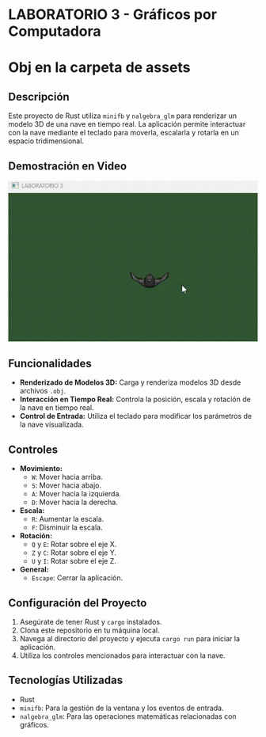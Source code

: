 # LABORATORIO 3 - Gráficos por Computadora
# Obj en la carpeta de assets
## Descripción
Este proyecto de Rust utiliza `minifb` y `nalgebra_glm` para renderizar un modelo 3D de una nave en tiempo real. La aplicación permite interactuar con la nave mediante el teclado para moverla, escalarla y rotarla en un espacio tridimensional.

## Demostración en Video
![Demostración del LABORATORIO 3](Videolab3.gif)

## Funcionalidades
- **Renderizado de Modelos 3D:** Carga y renderiza modelos 3D desde archivos `.obj`.
- **Interacción en Tiempo Real:** Controla la posición, escala y rotación de la nave en tiempo real.
- **Control de Entrada:** Utiliza el teclado para modificar los parámetros de la nave visualizada.

## Controles
- **Movimiento:**
  - `W`: Mover hacia arriba.
  - `S`: Mover hacia abajo.
  - `A`: Mover hacia la izquierda.
  - `D`: Mover hacia la derecha.
- **Escala:**
  - `R`: Aumentar la escala.
  - `F`: Disminuir la escala.
- **Rotación:**
  - `Q` y `E`: Rotar sobre el eje X.
  - `Z` y `C`: Rotar sobre el eje Y.
  - `U` y `I`: Rotar sobre el eje Z.
- **General:**
  - `Escape`: Cerrar la aplicación.

## Configuración del Proyecto
1. Asegúrate de tener Rust y `cargo` instalados.
2. Clona este repositorio en tu máquina local.
3. Navega al directorio del proyecto y ejecuta `cargo run` para iniciar la aplicación.
4. Utiliza los controles mencionados para interactuar con la nave.

## Tecnologías Utilizadas
- Rust
- `minifb`: Para la gestión de la ventana y los eventos de entrada.
- `nalgebra_glm`: Para las operaciones matemáticas relacionadas con gráficos.
